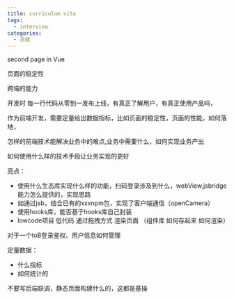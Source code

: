 ```yaml
---
title: curriculum vita
tags:
  - interview
categories:
  - 总结
---
```


second page in Vue

页面的稳定性

跨端的能力 

开发时 每一行代码从零到一发布上线，有真正了解用户，有真正使用产品吗，

作为前端开发，需要定量给出数据指标，比如页面的稳定性，页面的性能，如何落地，

怎样的前端技术能解决业务中的难点,业务中需要什么，如何实现业务产出

如何使用什么样的技术手段让业务实现的更好

亮点：
- 使用什么生态库实现什么样的功能，扫码登录涉及到什么，webView,jsbridge能力怎么提供的，实现思路
- 如通过jsb，结合已有的xxxnpm包，实现了客户端通信（openCamera）
- 使用hooks库，能否基于hooks库自己封装
- lowcode项目 低代码 通过拖拽方式 渲染页面 （组件库 如何存起来 如何渲染）

对于一个toB登录鉴权、用户信息如何管理

定量数据：
- 什么指标
- 如何统计的

<xicons icon="Star" />

不要写后端联调，静态页面构建什么的，这都是基操








